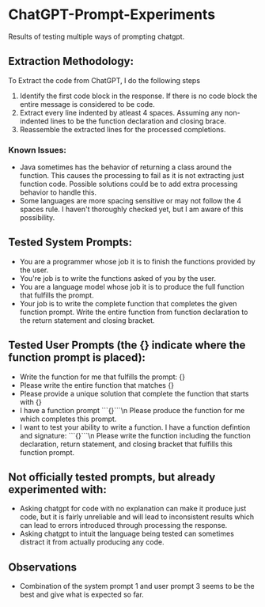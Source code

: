 # ChatGPT-Prompt-Experiments
Results of testing multiple ways of prompting chatgpt.

## Extraction Methodology:
To Extract the code from ChatGPT, I do the following steps
1. Identify the first code block in the response. If there is no code block the entire message is considered to be code.
2. Extract every line indented by atleast 4 spaces. Assuming any non-indented lines to be the function declaration and closing brace.
3. Reassemble the extracted lines for the processed completions.

### Known Issues:
- Java sometimes has the behavior of returning a class around the function. This causes the processing to fail as it is not extracting just function code. Possible solutions could be to add extra processing behavior to handle this.
- Some languages are more spacing sensitive or may not follow the 4 spaces rule. I haven't thoroughly checked yet, but I am aware of this possibility.

## Tested System Prompts:
- You are a programmer whose job it is to finish the functions provided by the user.
- You're job is to write the functions asked of you by the user.
- You are a language model whose job it is to produce the full function that fulfills the prompt.
- Your job is to write the complete function that completes the given function prompt. Write the entire function from function declaration to the return statement and closing bracket.
## Tested User Prompts (the {} indicate where the function prompt is placed):
- Write the function for me that fulfills the prompt: {}
- Please write the entire function that matches {}
- Please provide a unique solution that complete the function that starts with {}
- I have a function prompt \`\`\`{}\`\`\`\n Please produce the function for me which completes this prompt.
- I want to test your ability to write a function. I have a function defintion and signature: \`\`\`{}\`\`\`\n Please write the function including the function declaration, return statement, and closing bracket that fulfills this function prompt.
## Not officially tested prompts, but already experimented with:
- Asking chatgpt for code with no explanation can make it produce just code, but it is fairly unreliable and will lead to inconsistent results which can lead to errors introduced through processing the response.
- Asking chatgpt to intuit the language being tested can sometimes distract it from actually producing any code.
## Observations
- Combination of the system prompt 1 and user prompt 3 seems to be the best and give what is expected so far.
